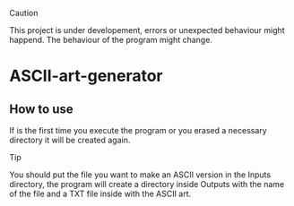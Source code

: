 > [!CAUTION]
> This project is under developement, errors or unexpected behaviour might happend.
>The behaviour of the program might change.

# ASCII-art-generator

## How to use
If is the first time you execute the program or you erased a necessary directory it will be created again.

> [!TIP]
> You should put the file you want to make an ASCII version in the Inputs directory, the program will create a directory inside Outputs with the name of the file and a TXT file inside with the ASCII art.